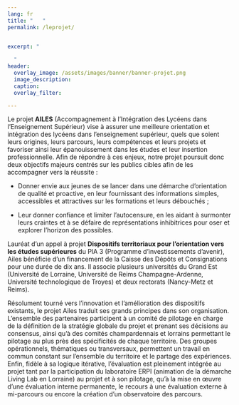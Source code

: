 ```yaml
---
lang: fr
title: "   "
permalink: /leprojet/


excerpt: "   
  
  "
header:
  overlay_image: /assets/images/banner/banner-projet.png
  image_description: 
  caption: 
  overlay_filter: 

---
```


Le projet **AILES** (Accompagnement à l’Intégration des Lycéens dans l’Enseignement Supérieur) vise à assurer une meilleure orientation et intégration des lycéens dans l’enseignement supérieur, quels que soient leurs origines, leurs parcours, leurs compétences et leurs projets et favoriser ainsi leur épanouissement dans les études et leur insertion professionnelle. Afin de répondre à ces enjeux, notre projet poursuit donc deux objectifs majeurs centrés sur les publics cibles afin de les accompagner vers la réussite : 

+ Donner envie aux jeunes de se lancer dans une démarche d’orientation de qualité et proactive, en leur fournissant des informations simples, accessibles et attractives sur les formations et leurs débouchés ;

+ Leur donner confiance et limiter l’autocensure, en les aidant à surmonter leurs craintes et à se défaire de représentations inhibitrices pour oser et explorer l’horizon des possibles. 


Lauréat d’un appel à projet **Dispositifs territoriaux pour l’orientation vers les études supérieures** du PIA 3 (Programme d’investissements d’avenir), Ailes bénéficie d’un financement de la Caisse des Dépôts et Consignations pour une durée de dix ans. Il associe plusieurs universités du Grand Est (Université de Lorraine, Université de Reims Champagne-Ardenne, Université technologique de Troyes) et deux rectorats (Nancy-Metz et Reims).

Résolument tourné vers l’innovation et l’amélioration des dispositifs existants, le projet Ailes traduit ses grands principes dans son organisation. L’ensemble des partenaires participent à un comité de pilotage en charge de la définition de la stratégie globale du projet et prenant ses décisions au consensus, ainsi qu’à des comités champardennais et lorrains permettant le pilotage au plus près des spécificités de chaque territoire. Des groupes opérationnels, thématiques ou transversaux, permettent un travail en commun constant sur l’ensemble du territoire et le partage des expériences. Enfin, fidèle à sa logique itérative, l’évaluation est pleinement intégrée au projet tant par la participation du laboratoire ERPI (animation de la démarche Living Lab en Lorraine) au projet et à son pilotage, qu’à la mise en œuvre d’une évaluation interne permanente, le recours à une évaluation externe à mi-parcours ou encore la création d’un observatoire des parcours. 
